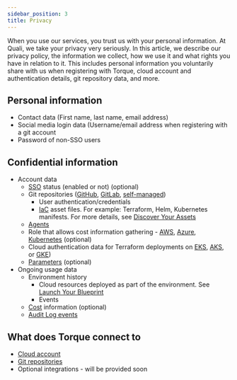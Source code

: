 ```yaml
---
sidebar_position: 3
title: Privacy
---
```


When you use our services, you trust us with your personal information. At Quali, we take your privacy very seriously. In this article, we describe our privacy policy, the information we collect, how we use it and what rights you have in relation to it. This includes personal information you voluntarily share with us when registering with Torque, cloud account and authentication details, git repository data, and more.

## Personal information 

* Contact data (First name, last name, email address) 
* Social media login data (Username/email address when registering with a git account
* Password of non-SSO users

## Confidential information  

* Account data 
    * [SSO](/authentication/sso) status (enabled or not) (optional) 
    * Git repositories ([GitHub](/admin-guide/source-control-github), [GitLab](/admin-guide/source-control-gitlab), [self-managed](/admin-guide/source-managed-self-service))
        * User authentication/credentials 
        * [IaC](/overview/supported-platforms#infrastructure-as-code) asset files. For example: Terraform, Helm, Kubernetes manifests. For more details, see [Discover Your Assets](/getting-started/Discover%20Your%20Assets)
    * [Agents](/getting-started/Install-and-connect-self-hosted-agent) 
    * Role that allows cost information gathering - [AWS](/admin-guide/configuring-cost-aws), [Azure](/admin-guide/configuring-cost-azure), [Kubernetes](/admin-guide/configuring-cost-k8s) (optional)
    * Cloud authentication data for Terraform deployments on [EKS](/authentication/service-accounts-for-aws), [AKS](/authentication/service-accounts-for-azure), or [GKE](/authentication/service-accounts-for-gcp))
    * [Parameters](/admin-guide/params) (optional) 
* Ongoing usage data 
    * Environment history  
        * Cloud resources deployed as part of the environment. See [Launch Your Blueprint](/getting-started/Launch-environment)
        * Events 
    * [Cost](/admin-guide/cost) information (optional) 
    * [Audit Log events](/audit-log/events)

## What does Torque connect to 

* [Cloud account](/getting-started/Install-and-connect-self-hosted-agent)
* [Git repositories](/getting-started/Install-and-connect-self-hosted-agent)
* Optional integrations - will be provided soon
